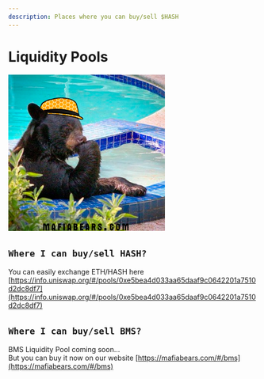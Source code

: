 ```yaml
---
description: Places where you can buy/sell $HASH
---
```


# Liquidity Pools

![](../.gitbook/assets/bearpool.png)

## `Where I can buy/sell HASH?`

You can easily exchange ETH/HASH here \
[https://info.uniswap.org/#/pools/0xe5bea4d033aa65daaf9c0642201a7510d2dc8df7](https://info.uniswap.org/#/pools/0xe5bea4d033aa65daaf9c0642201a7510d2dc8df7)

## `Where I can buy/sell BMS?`

BMS Liquidity Pool coming soon...\
But you can buy it now on our website [https://mafiabears.com/#/bms](https://mafiabears.com/#/bms)
